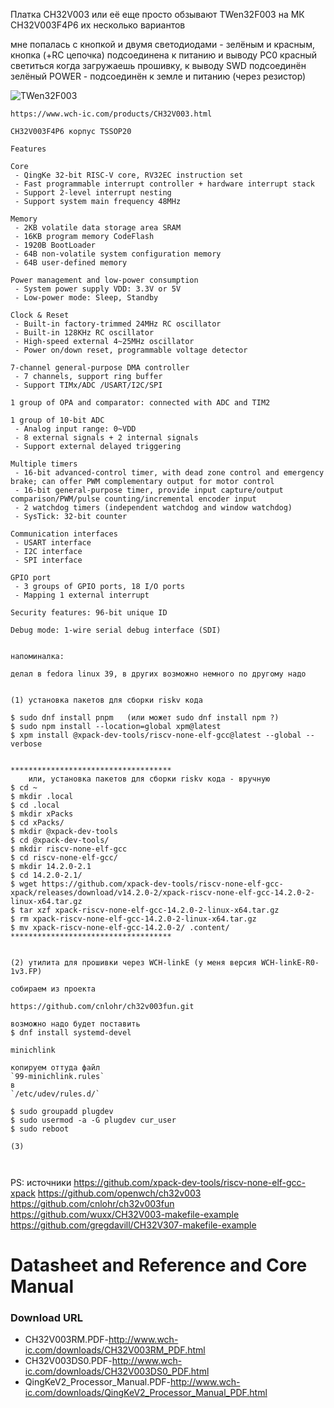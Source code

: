 
Платка CH32V003 или её еще просто обзывают TWen32F003 на МК CH32V003F4P6
их несколько вариантов

мне попалась с кнопкой и двумя светодиодами - зелёным и красным,
	   кнопка (+RC цепочка) подсоединена к питанию и выводу PC0 
	   красный светиться когда загружаешь прошивку, к выводу SWD подсоединён
	   зелёный POWER - подсоединён к земле и питанию (через резистор) 


<p><img src="https://github.com/nvv13/test/blob/main/test-mk/ch32v003/doc/TWen32F003.jpg" alt="TWen32F003" title="CH32V003" /></p>


~~~
https://www.wch-ic.com/products/CH32V003.html

CH32V003F4P6 корпус TSSOP20

Features

Core
 - QingKe 32-bit RISC-V core, RV32EC instruction set
 - Fast programmable interrupt controller + hardware interrupt stack
 - Support 2-level interrupt nesting
 - Support system main frequency 48MHz

Memory
 - 2KB volatile data storage area SRAM
 - 16KB program memory CodeFlash
 - 1920B BootLoader
 - 64B non-volatile system configuration memory
 - 64B user-defined memory

Power management and low-power consumption
 - System power supply VDD: 3.3V or 5V
 - Low-power mode: Sleep, Standby

Clock & Reset
 - Built-in factory-trimmed 24MHz RC oscillator
 - Built-in 128KHz RC oscillator
 - High-speed external 4~25MHz oscillator
 - Power on/down reset, programmable voltage detector

7-channel general-purpose DMA controller
 - 7 channels, support ring buffer
 - Support TIMx/ADC /USART/I2C/SPI 

1 group of OPA and comparator: connected with ADC and TIM2

1 group of 10-bit ADC
 - Analog input range: 0~VDD
 - 8 external signals + 2 internal signals
 - Support external delayed triggering

Multiple timers
 - 16-bit advanced-control timer, with dead zone control and emergency brake; can offer PWM complementary output for motor control
 - 16-bit general-purpose timer, provide input capture/output comparison/PWM/pulse counting/incremental encoder input
 - 2 watchdog timers (independent watchdog and window watchdog)
 - SysTick: 32-bit counter

Communication interfaces
 - USART interface
 - I2C interface
 - SPI interface

GPIO port
 - 3 groups of GPIO ports, 18 I/O ports
 - Mapping 1 external interrupt

Security features: 96-bit unique ID

Debug mode: 1-wire serial debug interface (SDI)

~~~






~~~

напоминалка:

делал в fedora linux 39, в других возможно немного по другому надо


(1) установка пакетов для сборки riskv кода

$ sudo dnf install pnpm   (или может sudo dnf install npm ?)
$ sudo npm install --location=global xpm@latest
$ xpm install @xpack-dev-tools/riscv-none-elf-gcc@latest --global --verbose


************************************
    или, установка пакетов для сборки riskv кода - вручную
$ cd ~
$ mkdir .local
$ cd .local
$ mkdir xPacks
$ cd xPacks/
$ mkdir @xpack-dev-tools
$ cd @xpack-dev-tools/
$ mkdir riscv-none-elf-gcc
$ cd riscv-none-elf-gcc/
$ mkdir 14.2.0-2.1
$ cd 14.2.0-2.1/
$ wget https://github.com/xpack-dev-tools/riscv-none-elf-gcc-xpack/releases/download/v14.2.0-2/xpack-riscv-none-elf-gcc-14.2.0-2-linux-x64.tar.gz
$ tar xzf xpack-riscv-none-elf-gcc-14.2.0-2-linux-x64.tar.gz
$ rm xpack-riscv-none-elf-gcc-14.2.0-2-linux-x64.tar.gz 
$ mv xpack-riscv-none-elf-gcc-14.2.0-2/ .content/
************************************


(2) утилита для прошивки через WCH-linkE (у меня версия WCH-linkE-R0-1v3.FP)

собираем из проекта 

https://github.com/cnlohr/ch32v003fun.git

возможно надо будет поставить
$ dnf install systemd-devel

minichlink

копируем оттуда файл
`99-minichlink.rules`
в
`/etc/udev/rules.d/`

$ sudo groupadd plugdev
$ sudo usermod -a -G plugdev cur_user
$ sudo reboot

(3)
 


~~~


PS:
 источники
https://github.com/xpack-dev-tools/riscv-none-elf-gcc-xpack
https://github.com/openwch/ch32v003
https://github.com/cnlohr/ch32v003fun
https://github.com/wuxx/CH32V003-makefile-example
https://github.com/gregdavill/CH32V307-makefile-example


# Datasheet and Reference and Core Manual
### Download URL

- CH32V003RM.PDF-http://www.wch-ic.com/downloads/CH32V003RM_PDF.html
- CH32V003DS0.PDF-http://www.wch-ic.com/downloads/CH32V003DS0_PDF.html
- QingKeV2_Processor_Manual.PDF-http://www.wch-ic.com/downloads/QingKeV2_Processor_Manual_PDF.html

